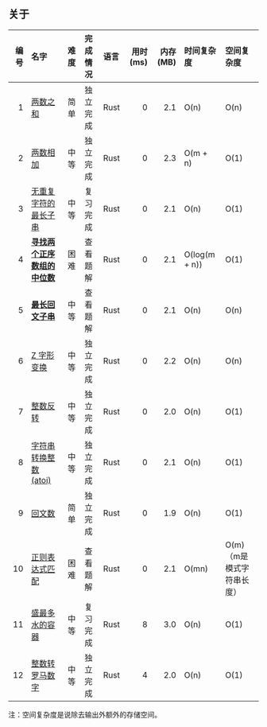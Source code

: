 ## 关于

| 编号 | 名字                                                                               | 难度 | 完成情况 | 语言 | 用时(ms) | 内存(MB) | 时间复杂度    | 空间复杂度                 |
|-----:|:-----------------------------------------------------------------------------------|:-----|:---------|:-----|---------:|---------:|:--------------|:---------------------------|
|    1 | [两数之和](./0001.two-sum.rust/src/lib.rs)                                         | 简单 | 独立完成 | Rust |        0 |      2.1 | O(n)          | O(n)                       |
|    2 | [两数相加](./0002.add-two-numbers.rust/src/lib.rs)                                 | 中等 | 独立完成 | Rust |        0 |      2.3 | O(m + n)      | O(1)                       |
|    3 | [无重复字符的最长子串](./0003.length-of-longest-substring.rust/src/lib.rs)         | 中等 | 复习完成 | Rust |        0 |      2.1 | O(n)          | O(1)                       |
|    4 | [**寻找两个正序数组的中位数**](./0004.median-of-two-sorted-arrays.rust/src/lib.rs) | 困难 | 查看题解 | Rust |        0 |      2.1 | O(log(m + n)) | O(1)                       |
|    5 | [**最长回文子串**](./0005.longest-palindromic-substring.rust/src/lib.rs)           | 中等 | 查看题解 | Rust |        0 |      2.1 | O(n)          | O(n)                       |
|    6 | [Z 字形变换](./0006.zigzag-conversion.rust/src/lib.rs)                             | 中等 | 独立完成 | Rust |        0 |      2.2 | O(n)          | O(n)                       |
|    7 | [整数反转](./0007.reverse-integer.rust/src/lib.rs)                                 | 中等 | 独立完成 | Rust |        0 |      2.0 | O(n)          | O(1)                       |
|    8 | [字符串转换整数 (atoi)](./0008.string-to-integer-atoi.rust/src/lib.rs)             | 中等 | 独立完成 | Rust |        0 |      2.1 | O(n)          | O(1)                       |
|    9 | [回文数](./0009.palindrome-number.rust/src/lib.rs)                                 | 简单 | 独立完成 | Rust |        0 |      1.9 | O(n)          | O(1)                       |
|   10 | [正则表达式匹配](./0010.regular-expression-matching.rust/src/lib.rs)               | 困难 | 查看题解 | Rust |        0 |      2.1 | O(mn)         | O(m) （m是模式字符串长度） |
|   11 | [盛最多水的容器](./0011.container-with-most-water.rust/src/lib.rs)                 | 中等 | 复习完成 | Rust |        8 |      3.0 | O(n)          | O(1)                       |
|   12 | [整数转罗马数字](./0012.integer-to-roman.rust/src/lib.rs)                          | 中等 | 独立完成 | Rust |        4 |      2.0 | O(n)          | O(1)                       |

注：空间复杂度是说除去输出外额外的存储空间。
